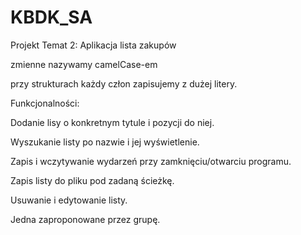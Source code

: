 # KBDK_SA
Projekt Temat 2: Aplikacja lista zakupów

zmienne nazywamy camelCase-em

przy strukturach każdy człon zapisujemy z dużej litery.

Funkcjonalności:

Dodanie lisy o konkretnym tytule i pozycji do niej.

Wyszukanie listy po nazwie i jej wyświetlenie.

Zapis i wczytywanie wydarzeń przy zamknięciu/otwarciu programu.

Zapis listy do pliku pod zadaną ścieżkę.

Usuwanie i edytowanie listy.

Jedna zaproponowane przez grupę.
